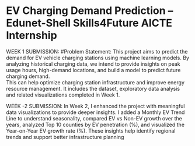 # EV Charging Demand Prediction –Edunet-Shell Skills4Future AICTE Internship
  WEEK 1 SUBMISSION:
  #Problem Statement:
This project aims to predict the demand for EV vehicle charging stations using machine learning models. By analyzing historical charging data, we intend to provide insights on peak usage hours, high-demand locations, and build a model to predict future charging demand.  
This can help optimize charging station infrastructure and improve energy resource management.
It includes the dataset, exploratory data analysis and related visualizations completed in Week 1.

WEEK -2 SUBMISSION:
In Week 2, I enhanced the project with meaningful data visualizations to provide deeper insights. I added a Monthly EV Trend Line to understand seasonality, compared EV vs Non-EV growth over the years, analyzed Top 10 counties by EV penetration (%), and visualized the Year-on-Year EV growth rate (%). These insights help identify regional trends and support better infrastructure planning
